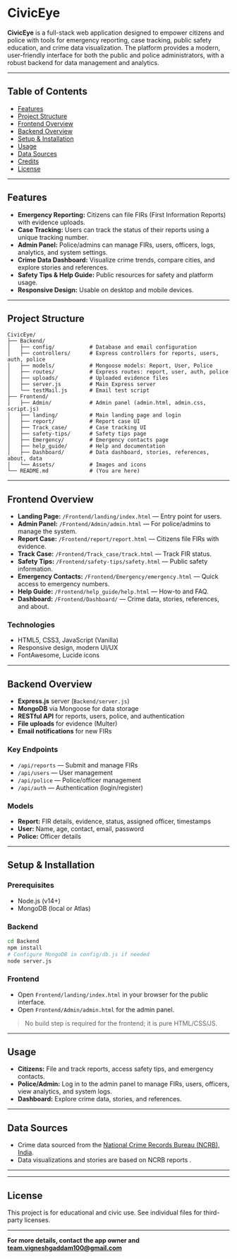 # CivicEye

**CivicEye** is a full-stack web application designed to empower citizens and police with tools for emergency reporting, case tracking, public safety education, and crime data visualization. The platform provides a modern, user-friendly interface for both the public and police administrators, with a robust backend for data management and analytics.

---

## Table of Contents

- [Features](#features)
- [Project Structure](#project-structure)
- [Frontend Overview](#frontend-overview)
- [Backend Overview](#backend-overview)
- [Setup & Installation](#setup--installation)
- [Usage](#usage)
- [Data Sources](#data-sources)
- [Credits](#credits)
- [License](#license)

---

## Features

- **Emergency Reporting:** Citizens can file FIRs (First Information Reports) with evidence uploads.
- **Case Tracking:** Users can track the status of their reports using a unique tracking number.
- **Admin Panel:** Police/admins can manage FIRs, users, officers, logs, analytics, and system settings.
- **Crime Data Dashboard:** Visualize crime trends, compare cities, and explore stories and references.
- **Safety Tips & Help Guide:** Public resources for safety and platform usage.
- **Responsive Design:** Usable on desktop and mobile devices.

---

## Project Structure

```
CivicEye/
├── Backend/
│   ├── config/           # Database and email configuration
│   ├── controllers/      # Express controllers for reports, users, auth, police
│   ├── models/           # Mongoose models: Report, User, Police
│   ├── routes/           # Express routes: report, user, auth, police
│   ├── uploads/          # Uploaded evidence files
│   ├── server.js         # Main Express server
│   └── testMail.js       # Email test script
├── Frontend/
│   ├── Admin/            # Admin panel (admin.html, admin.css, script.js)
│   ├── landing/          # Main landing page and login
│   ├── report/           # Report case UI
│   ├── Track_case/       # Case tracking UI
│   ├── safety-tips/      # Safety tips page
│   ├── Emergency/        # Emergency contacts page
│   ├── help_guide/       # Help and documentation
│   ├── Dashboard/        # Data dashboard, stories, references, about, data
│   └── Assets/           # Images and icons
└── README.md             # (You are here)
```

---

## Frontend Overview

- **Landing Page:** `/Frontend/landing/index.html` — Entry point for users.
- **Admin Panel:** `/Frontend/Admin/admin.html` — For police/admins to manage the system.
- **Report Case:** `/Frontend/report/report.html` — Citizens file FIRs with evidence.
- **Track Case:** `/Frontend/Track_case/track.html` — Track FIR status.
- **Safety Tips:** `/Frontend/safety-tips/safety.html` — Public safety information.
- **Emergency Contacts:** `/Frontend/Emergency/emergency.html` — Quick access to emergency numbers.
- **Help Guide:** `/Frontend/help_guide/help.html` — How-to and FAQ.
- **Dashboard:** `/Frontend/Dashboard/` — Crime data, stories, references, and about.

### Technologies

- HTML5, CSS3, JavaScript (Vanilla)
- Responsive design, modern UI/UX
- FontAwesome, Lucide icons

---

## Backend Overview

- **Express.js** server (`Backend/server.js`)
- **MongoDB** via Mongoose for data storage
- **RESTful API** for reports, users, police, and authentication
- **File uploads** for evidence (Multer)
- **Email notifications** for new FIRs

### Key Endpoints

- `/api/reports` — Submit and manage FIRs
- `/api/users` — User management
- `/api/police` — Police/officer management
- `/api/auth` — Authentication (login/register)

### Models

- **Report:** FIR details, evidence, status, assigned officer, timestamps
- **User:** Name, age, contact, email, password
- **Police:** Officer details

---

## Setup & Installation

### Prerequisites

- Node.js (v14+)
- MongoDB (local or Atlas)

### Backend

```bash
cd Backend
npm install
# Configure MongoDB in config/db.js if needed
node server.js
```

### Frontend

- Open `Frontend/landing/index.html` in your browser for the public interface.
- Open `Frontend/Admin/admin.html` for the admin panel.

> No build step is required for the frontend; it is pure HTML/CSS/JS.

---

## Usage

- **Citizens:** File and track reports, access safety tips, and emergency contacts.
- **Police/Admin:** Log in to the admin panel to manage FIRs, users, officers, view analytics, and system logs.
- **Dashboard:** Explore crime data, stories, and references.

---

## Data Sources

- Crime data sourced from the [National Crime Records Bureau (NCRB), India](http://ncrb.gov.in).
- Data visualizations and stories are based on NCRB reports .

---



---

## License

This project is for educational and civic use. See individual files for third-party licenses.

---

**For more details, contact the app owner and team.vigneshgaddam100@gmail.com** 